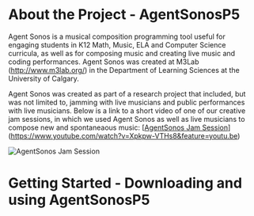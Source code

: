 # About the Project - AgentSonosP5
Agent Sonos is a musical composition programming tool useful for engaging students in K12 Math, Music, ELA and Computer Science curricula, as well as for composing music and creating live music and coding performances. Agent Sonos was created at M3Lab (http://www.m3lab.org/) in the Department of Learning Sciences at the University of Calgary.

Agent Sonos was created as part of a research project that included, but was not limited to, jamming with live musicians and public performances with live musicians. Below is a link to a short video of one of our creative jam sessions, in which we used Agent Sonos as well as live musicians to compose new and spontaneaous music: 
[[AgentSonos Jam Session](http://imgur.com/6oT85E1)](https://www.youtube.com/watch?v=Xpkpw-VTHs8&feature=youtu.be)

![AgentSonos Jam Session](http://imgur.com/6oT85E1)
# Getting Started - Downloading and using AgentSonosP5
